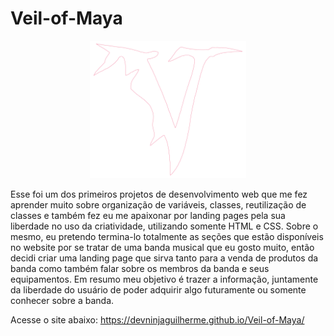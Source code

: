 # Veil-of-Maya
<div align="center">
<img src="/img/vom-symbol.webp" width="250px">
</div>


Esse foi um dos primeiros projetos de desenvolvimento web que me fez aprender muito sobre organização de variáveis, classes, reutilização de classes e também fez eu me apaixonar por landing pages pela sua liberdade no uso da criatividade, utilizando somente HTML e CSS.
Sobre o mesmo, eu pretendo termina-lo totalmente as seções que estão disponíveis no website por se tratar de uma banda musical que eu gosto muito, então decidi criar uma landing page que sirva tanto para a venda de produtos da banda como também falar sobre os membros da
banda e seus equipamentos. Em resumo meu objetivo é trazer a informação, juntamente da liberdade do usuário de poder adquirir algo futuramente ou somente conhecer sobre a banda.

Acesse o site abaixo:
https://devninjaguilherme.github.io/Veil-of-Maya/
